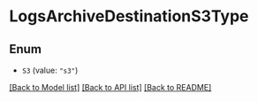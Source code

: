 # LogsArchiveDestinationS3Type

## Enum

- `S3` (value: `"s3"`)

[[Back to Model list]](../README.md#documentation-for-models) [[Back to API list]](../README.md#documentation-for-api-endpoints) [[Back to README]](../README.md)
